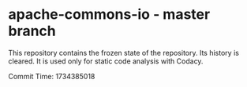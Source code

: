 # apache-commons-io - master branch

This repository contains the frozen state of the repository.
Its history is cleared. It is used only for static code
analysis with Codacy.

Commit Time: 1734385018